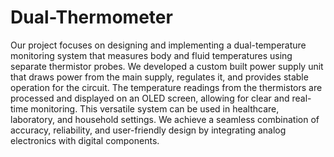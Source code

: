 # Dual-Thermometer

Our project focuses on designing and implementing a dual-temperature monitoring system that measures body and fluid temperatures using separate thermistor probes. We developed a custom built power supply unit that draws power from the main supply, regulates it, and provides stable operation for the circuit. The temperature readings from the thermistors are processed and displayed on an OLED screen, allowing for clear and real-time monitoring. This versatile system can be used in healthcare, laboratory, and household settings. We achieve a seamless combination of accuracy, reliability, and user-friendly design by integrating analog electronics with digital components.
